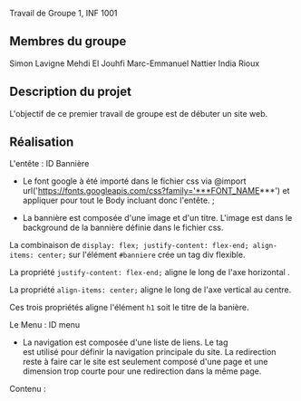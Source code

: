Travail de Groupe 1, INF 1001


Membres du groupe
-----------------
Simon Lavigne 
Mehdi El Jouhfi 
Marc-Emmanuel Nattier
India Rioux

Description du projet
---------------------
L'objectif de ce  premier travail de groupe est de débuter un site web.

Réalisation
---------------------

L'entête : ID Bannière
- Le font google à été importé dans le fichier css via @import url('https://fonts.googleapis.com/css?family='***FONT_NAME***') et appliquer pour tout le Body incluant donc l'entête. ;

- La bannière est composée d'une image et d'un titre.
L'image est dans le background de la bannière définie dans le fichier css.

La combinaison de `display: flex; justify-content: flex-end; align-items: center;` sur l'élément `#banniere` crée un tag div flexible.

La propriété `justify-content: flex-end;` aligne le long de l'axe horizontal .

La propriété `align-items: center;` aligne  le long de l'axe vertical au centre.

Ces trois propriétés aligne l'élément `h1` soit le titre de la banière. 

Le Menu : ID menu
- La navigation est composée d'une liste de liens. 
Le tag <nav> est utilisé pour définir la navigation principale du site.
La redirection reste à faire car le site est seulement composé d'une page et une dimension trop courte pour une redirection dans la même page.

Contenu : 




